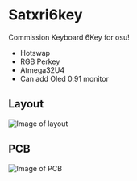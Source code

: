 # Satxri6key
Commission Keyboard 6Key for osu!
* Hotswap
* RGB Perkey
* Atmega32U4
* Can add Oled 0.91 monitor
## Layout
![Image of layout](https://cdn.discordapp.com/attachments/860603126151512084/860603172979736616/unknown.png)

## PCB
![Image of PCB](https://cdn.discordapp.com/attachments/860603126151512084/860603792549740614/unknown.png)
